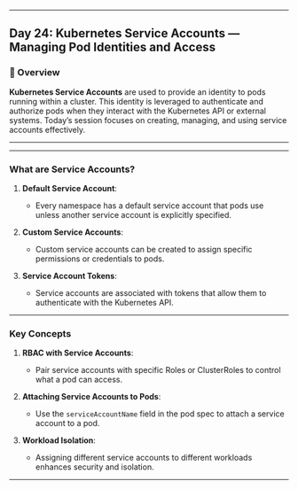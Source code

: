 ﻿---

## Day 24: Kubernetes Service Accounts — Managing Pod Identities and Access

### 📘 Overview

**Kubernetes Service Accounts** are used to provide an identity to pods running within a cluster. This identity is leveraged to authenticate and authorize pods when they interact with the Kubernetes API or external systems. Today’s session focuses on creating, managing, and using service accounts effectively.

---


---

### What are Service Accounts?

1. **Default Service Account**:
   - Every namespace has a default service account that pods use unless another service account is explicitly specified.

2. **Custom Service Accounts**:
   - Custom service accounts can be created to assign specific permissions or credentials to pods.

3. **Service Account Tokens**:
   - Service accounts are associated with tokens that allow them to authenticate with the Kubernetes API.

---

### Key Concepts

1. **RBAC with Service Accounts**:
   - Pair service accounts with specific Roles or ClusterRoles to control what a pod can access.

2. **Attaching Service Accounts to Pods**:
   - Use the `serviceAccountName` field in the pod spec to attach a service account to a pod.

3. **Workload Isolation**:
   - Assigning different service accounts to different workloads enhances security and isolation.

---

